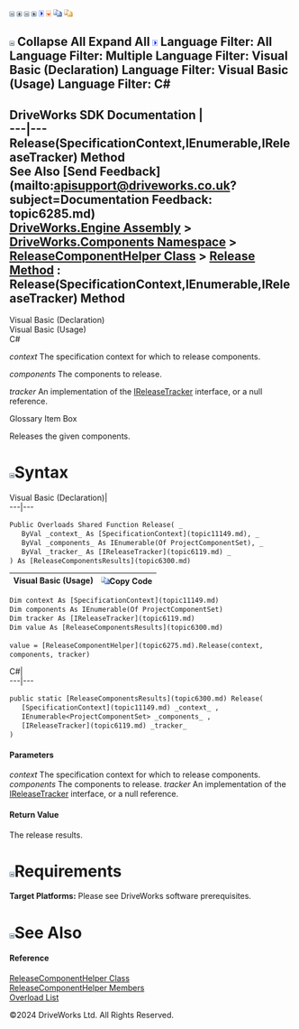 ![](dotnetimages/collapse.gif) ![](dotnetimages/expand.gif) ![](dotnetimages/collapse.gif) ![](dotnetimages/expand.gif) ![](dotnetimages/drpdown.gif) ![](dotnetimages/drpdown_orange.gif) ![](dotnetimages/copycode.gif) ![](dotnetimages/copycodeHighlight.gif)

![](dotnetimages/collapse.gif) Collapse All Expand All ![](dotnetimages/drpdown.gif) Language Filter: All  Language Filter: Multiple  Language Filter: Visual Basic (Declaration) Language Filter: Visual Basic (Usage) Language Filter: C#  
---  
DriveWorks SDK Documentation  |   
---|---  
Release(SpecificationContext,IEnumerable<ProjectComponentSet>,IReleaseTracker) Method   
See Also [Send Feedback](mailto:apisupport@driveworks.co.uk?subject=Documentation Feedback: topic6285.md)  
[DriveWorks.Engine Assembly](topic2156.md) > [DriveWorks.Components Namespace](topic6089.md) > [ReleaseComponentHelper Class](topic6275.md) > [Release Method](topic6281.md) : Release(SpecificationContext,IEnumerable<ProjectComponentSet>,IReleaseTracker) Method  
---  
  
Visual Basic (Declaration)    
Visual Basic (Usage)    
C# 

_context_
    The specification context for which to release components.

_components_
    The components to release.

_tracker_
    An implementation of the [IReleaseTracker](topic6119.md) interface, or a null reference.

Glossary Item Box

Releases the given components. 

# ![](dotnetimages/collapse.gif)Syntax

Visual Basic (Declaration)|   
---|---  
      
    
    Public Overloads Shared Function Release( _
       ByVal _context_ As [SpecificationContext](topic11149.md), _
       ByVal _components_ As IEnumerable(Of ProjectComponentSet), _
       ByVal _tracker_ As [IReleaseTracker](topic6119.md) _
    ) As [ReleaseComponentsResults](topic6300.md)  
  
Visual Basic (Usage)| ![](dotnetimages/copycode.gif)Copy Code  
---|---  
      
    
    Dim context As [SpecificationContext](topic11149.md)
    Dim components As IEnumerable(Of ProjectComponentSet)
    Dim tracker As [IReleaseTracker](topic6119.md)
    Dim value As [ReleaseComponentsResults](topic6300.md)
     
    value = [ReleaseComponentHelper](topic6275.md).Release(context, components, tracker)  
  
C#|   
---|---  
      
    
    public static [ReleaseComponentsResults](topic6300.md) Release( 
       [SpecificationContext](topic11149.md) _context_ ,
       IEnumerable<ProjectComponentSet> _components_ ,
       [IReleaseTracker](topic6119.md) _tracker_
    )  
  
#### Parameters

 _context_
    The specification context for which to release components.
_components_
    The components to release.
_tracker_
    An implementation of the [IReleaseTracker](topic6119.md) interface, or a null reference.

#### Return Value

The release results.

# ![](dotnetimages/collapse.gif)Requirements

**Target Platforms:** Please see DriveWorks software prerequisites.

# ![](dotnetimages/collapse.gif)See Also

#### Reference

[ReleaseComponentHelper Class](topic6275.md)   
[ReleaseComponentHelper Members](topic6276.md)   
[Overload List](topic6281.md)

©2024 DriveWorks Ltd. All Rights Reserved.
